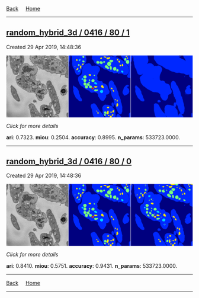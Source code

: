
[Back](..)&nbsp;&nbsp;&nbsp;&nbsp;&nbsp;[Home](https://leapmanlab.github.io/snapshots)

---

<div class="summary"><a href="1"><h2>random_hybrid_3d / 0416 / 80 / 1</h2></a><p>Created 29 Apr 2019, 14:48:36
</p><a href="1"><img src="1/media/summary.png" align="center"></a><p>
<i>Click for more details</i>
</p></div>

**ari**: 0.7323. **miou**: 0.2504. **accuracy**: 0.8995. **n_params**: 533723.0000. 

---

<div class="summary"><a href="0"><h2>random_hybrid_3d / 0416 / 80 / 0</h2></a><p>Created 29 Apr 2019, 14:48:36
</p><a href="0"><img src="0/media/summary.png" align="center"></a><p>
<i>Click for more details</i>
</p></div>

**ari**: 0.8410. **miou**: 0.5751. **accuracy**: 0.9431. **n_params**: 533723.0000. 

---

[Back](..)&nbsp;&nbsp;&nbsp;&nbsp;&nbsp;[Home](https://leapmanlab.github.io/snapshots)

---